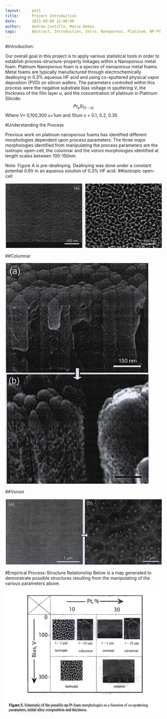 ```yaml
---
layout:     post
title:      Project Introduction
date:       2015-09-09 12:00:00
author:     Andrew Castillo, Marie Dekou
tags: 		Abstract, Introduction, Intro, Nanoporous, Platinum, NP-PT1
---
```

<!-- Start Writing Below in Markdown -->

#Introduction:

Our overall goal in this project is to apply various statistical tools in order to establish process-structure-property linkages
within a Nanoporous metal foam. Platinum Nanoporous foam is a species of nanoporous metal foams. Metal foams are typically manufactured through electrochemically dealloying in 0.3% aqueous HF acid
and using co-sputtered physical vapor deposition (PVD) on silicon wafers. The parameters controlled within this process were the negative
substrate bias voltage in sputtering V, the thickness of the film layer u, and the concentration of platinum in Platinum Silicide: $$ Pt_xSi_(1-x) $$ Where V= 0,100,300 u=1um and 10um  x = 0.1, 0.2, 0.35

#Understanding the Process

Previous work on platinum nanoporous foams has identified different morphologies dependent upon process parameters. The three major morphologies identified from manipulating the process parameters are 
the isotropic open-cell, the columnar and the voroni morphologies identified at length scales between 100-150nm. 

Note: Figure A is pre-dealloying. Dealloying was done under a constant potential 0.6V in an aqueous solution of 0.3% HF acid. 
##Isotropic open-cell

![Isotropic Open-cell](/img/Post_1/IsotropicMorphology.PNG)

##Columnar

![Columnar Morphology](/img/Post_1/ColumnarMorphology.PNG)

##Voroni

![Voroni Morphology](/img/Post_1/VoroniMorphology.PNG)


#Empirical Process-Structure Relationship
Below is a map generated to demonstrate possible structures resulting from the manipulating of the various parameters above.
 
![Empirical Manufacturing Process](/img/Post_1/Manufacturing.PNG)




